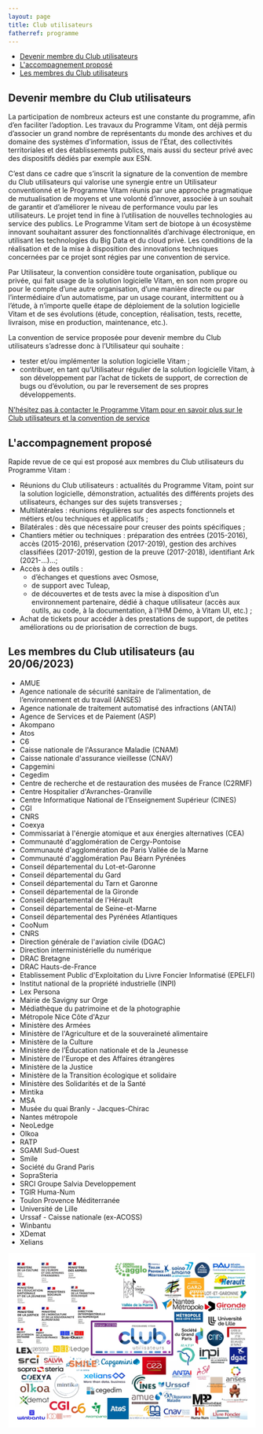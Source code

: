 ```yaml
---
layout: page
title: Club utilisateurs
fatherref: programme
---
```

* [Devenir membre du Club utilisateurs](#CU)
* [L'accompagnement proposé](#accompagnement)
* [Les membres du Club utilisateurs](#membre)

## Devenir membre du Club utilisateurs<a name="CU"></a>
La participation de nombreux acteurs est une constante du programme, afin d’en faciliter l’adoption. Les travaux du Programme Vitam, ont déjà permis d’associer un grand nombre de représentants du monde des archives et du domaine des systèmes d’information, issus de l’État, des collectivités territoriales et des établissements publics, mais aussi du secteur privé avec des dispositifs dédiés par exemple aux ESN.

C’est dans ce cadre que s’inscrit la signature de la convention de membre du Club utilisateurs qui valorise une synergie entre un Utilisateur conventionné et le Programme Vitam réunis par une approche pragmatique 
de mutualisation de moyens et une volonté d’innover, associée à un souhait de garantir et d’améliorer le niveau de performance voulu par les utilisateurs.
Le projet tend in fine à l’utilisation de nouvelles technologies au service des publics. Le Programme Vitam sert de biotope à un écosystème innovant souhaitant assurer des fonctionnalités d’archivage électronique, en
utilisant les technologies du Big Data et du cloud privé. Les conditions de la réalisation et de la mise à disposition des innovations techniques concernées par ce projet sont régies par une convention de service.

Par Utilisateur, la convention considère toute organisation, publique ou privée, qui fait usage de la solution logicielle Vitam, en son nom propre ou pour le compte d’une autre organisation, d’une manière directe ou par l’intermédiaire d’un automatisme, par un usage courant, intermittent ou à l’étude, à n’importe quelle étape de déploiement de la solution logicielle Vitam et de ses évolutions (étude, conception, réalisation, tests, recette, livraison, mise en production, maintenance, etc.).

La convention de service proposée pour devenir membre du Club utilisateurs s’adresse donc à l’Utilisateur qui souhaite :
* tester et/ou implémenter la solution logicielle Vitam ;
* contribuer, en tant qu’Utilisateur régulier de la solution logicielle Vitam, à son développement par l’achat de tickets de support, de correction de bugs ou d’évolution, ou par le reversement de ses propres développements.

[N'hésitez pas à contacter le Programme Vitam pour en savoir plus sur le Club utilisateurs et la convention de service](mailto:contact@programmevitam.fr)


## L'accompagnement proposé<a name="accompagnement"></a>

Rapide revue de ce qui est proposé aux membres du Club utilisateurs du Programme Vitam :

* Réunions du Club utilisateurs : actualités du Programme Vitam, point sur la solution logicielle, démonstration, actualités des différents projets des utilisateurs, échanges sur des sujets transverses ;
* Multilatérales : réunions régulières sur des aspects fonctionnels et métiers et/ou techniques et applicatifs ;
* Bilatérales : dès que nécessaire pour creuser des points spécifiques ;
* Chantiers métier ou techniques : préparation des entrées (2015-2016), accès (2015-2016), préservation (2017-2019), gestion des archives classifiées (2017-2019), gestion de la preuve (2017-2018), identifiant Ark
(2021-…)...;
* Accès à des outils :  
    - d’échanges et questions avec Osmose,  
    - de support avec Tuleap,  
    - de découvertes et de tests avec la mise à disposition d’un environnement partenaire, dédié à chaque utilisateur (accès aux outils, au code, à la documentation, à l'IHM Démo, à Vitam UI, etc.) ;
* Achat de tickets pour accéder à des prestations de support, de petites améliorations ou de priorisation de correction de bugs.

## Les membres du Club utilisateurs (au 20/06/2023)<a name="membre"></a>

* AMUE
* Agence nationale de sécurité sanitaire de l’alimentation, de l’environnement et du travail (ANSES)
* Agence nationale de traitement automatisé des infractions (ANTAI)
* Agence de Services et de Paiement (ASP)
* Akompano
* Atos
* C6
* Caisse nationale de l'Assurance Maladie (CNAM)
* Caisse nationale d'assurance vieillesse (CNAV)
* Capgemini
* Cegedim
* Centre de recherche et de restauration des musées de France (C2RMF)  
* Centre Hospitalier d'Avranches-Granville
* Centre Informatique National de l'Enseignement Supérieur (CINES)
* CGI
* CNRS
* Coexya
* Commissariat à l'énergie atomique et aux énergies alternatives (CEA)
* Communauté d'agglomération de Cergy-Pontoise
* Communauté d'agglomération de Paris Vallée de la Marne
* Communauté d'agglomération Pau Béarn Pyrénées
* Conseil départemental du Lot-et-Garonne
* Conseil départemental du Gard
* Conseil départemental du Tarn et Garonne 
* Conseil départemental de la Gironde
* Conseil départemental de l'Hérault
* Conseil départemental de Seine-et-Marne
* Conseil départemental des Pyrénées Atlantiques  
* CooNum
* CNRS
* Direction générale de l'aviation civile (DGAC)   
* Direction interministérielle du numérique
* DRAC Bretagne
* DRAC Hauts-de-France
* Etablissement Public d'Exploitation du Livre Foncier Informatisé (EPELFI)
* Institut national de la propriété industrielle (INPI)
* Lex Persona
* Mairie de Savigny sur Orge  
* Médiathèque du patrimoine et de la photographie
* Métropole Nice Côte d'Azur
* Ministère des Armées
* Ministère de l'Agriculture et de la souveraineté alimentaire  
* Ministère de la Culture
* Ministère de l’Éducation nationale et de la Jeunesse
* Ministère de l'Europe et des Affaires étrangères
* Ministère de la Justice
* Ministère de la Transition écologique et solidaire
* Ministère des Solidarités et de la Santé
* Mintika
* MSA
* Musée du quai Branly - Jacques-Chirac
* Nantes métropole
* NeoLedge
* Olkoa
* RATP
* SGAMI Sud-Ouest 
* Smile
* Société du Grand Paris
* SopraSteria
* SRCI Groupe Salvia Developpement
* TGIR Huma-Num
* Toulon Provence Méditerranée
* Université de Lille
* Urssaf - Caisse nationale (ex-ACOSS)
* Winbantu
* XDemat
* Xelians

![Logos](/public/images/202306_utilisateurs.jpg)